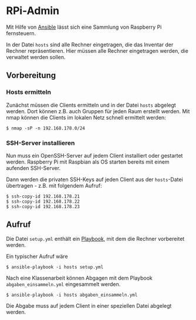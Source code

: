 
# RPi-Admin

Mit Hilfe von [Ansible](http://www.ansible.com) lässt sich eine Sammlung von Raspberry Pi fernsteuern.

In der Datei ``hosts`` sind alle Rechner eingetragen, die das Inventar der Rechner repräsentieren. Hier müssen alle Rechner eingetragen werden, die verwaltet werden sollen. 

## Vorbereitung

### Hosts ermitteln

Zunächst müssen die Clients ermitteln und in der Datei ``hosts`` abgelegt werden. Dort können z.B. auch Gruppen für jeden Raum erstellt werden. Mit nmap können die Clients im lokalen Netz schnell ermittelt werden:

    $ nmap -sP -n 192.168.178.0/24

### SSH-Server installieren

Nun muss ein OpenSSH-Server auf jedem Client installiert oder gestartet werden. Raspberry Pi mit Raspbian als OS starten bereits mit einem aufenden SSH-Server.

Dann werden die privaten SSH-Keys auf jeden Client aus der ``hosts``-Datei übertragen - z.B. mit folgendem Aufruf:

    $ ssh-copy-id 192.168.178.21
    $ ssh-copy-id 192.168.178.22   
    $ ssh-copy-id 192.168.178.23   

## Aufruf

Die Datei ``setup.yml`` enthält ein [Playbook](http://docs.ansible.com/ansible/playbooks.html), mit dem die Rechner vorbereitet werden.

Ein typischer Aufruf wäre 

    $ ansible-playbook -i hosts setup.yml

Nach eine Klassenarbeit können Abgagen mit dem Playbook ``abgaben_einsammeln.yml`` eingesammelt werden.

    $ ansible-playbook -i hosts abgaben_einsammeln.yml
    
Die Abgabe muss auf jedem Client in einer speziellen Datei abgelegt werden.
